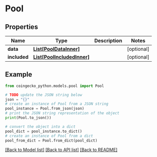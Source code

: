 # Pool


## Properties

Name | Type | Description | Notes
------------ | ------------- | ------------- | -------------
**data** | [**List[PoolDataInner]**](PoolDataInner.md) |  | [optional] 
**included** | [**List[PoolIncludedInner]**](PoolIncludedInner.md) |  | [optional] 

## Example

```python
from coingecko_python.models.pool import Pool

# TODO update the JSON string below
json = "{}"
# create an instance of Pool from a JSON string
pool_instance = Pool.from_json(json)
# print the JSON string representation of the object
print(Pool.to_json())

# convert the object into a dict
pool_dict = pool_instance.to_dict()
# create an instance of Pool from a dict
pool_from_dict = Pool.from_dict(pool_dict)
```
[[Back to Model list]](../README.md#documentation-for-models) [[Back to API list]](../README.md#documentation-for-api-endpoints) [[Back to README]](../README.md)


